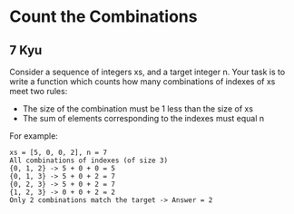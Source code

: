 # Count the Combinations
## 7 Kyu

Consider a sequence of integers xs, and a target integer n. Your task is to write a function which counts how many combinations of indexes of xs meet two rules:

- The size of the combination must be 1 less than the size of xs
- The sum of elements corresponding to the indexes must equal n

For example:
```
xs = [5, 0, 0, 2], n = 7
All combinations of indexes (of size 3)
{0, 1, 2} -> 5 + 0 + 0 = 5
{0, 1, 3} -> 5 + 0 + 2 = 7
{0, 2, 3} -> 5 + 0 + 2 = 7
{1, 2, 3} -> 0 + 0 + 2 = 2
Only 2 combinations match the target -> Answer = 2
```
